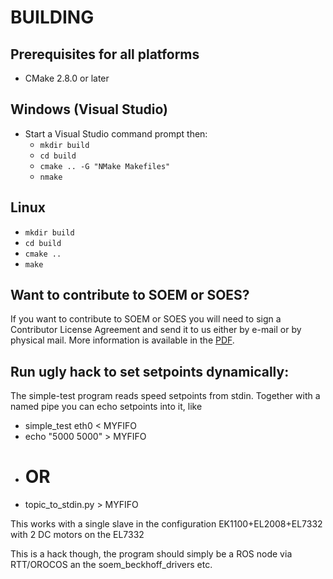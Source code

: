 BUILDING
========

Prerequisites for all platforms
-------------------------------

 * CMake 2.8.0 or later


Windows (Visual Studio)
-----------------------

 * Start a Visual Studio command prompt then:
   * `mkdir build`
   * `cd build`
   * `cmake .. -G "NMake Makefiles"`
   * `nmake`

Linux
-----

   * `mkdir build`
   * `cd build`
   * `cmake ..`
   * `make`

Want to contribute to SOEM or SOES?
-----------------------------------

If you want to contribute to SOEM or SOES you will need to sign a Contributor
License Agreement and send it to us either by e-mail or by physical mail. More
information is available in the [PDF](http://openethercatsociety.github.io/cla/cla_soem_soes.pdf).

Run ugly hack to set setpoints dynamically:
-------------------------------------------
The simple-test program reads speed setpoints from stdin.
Together with a named pipe you can echo setpoints into it, like

   * simple\_test eth0 < MYFIFO
   * echo "5000 5000" > MYFIFO
   * # OR
   * topic\_to\_stdin.py > MYFIFO

This works with a single slave in the configuration EK1100+EL2008+EL7332 with 2 DC motors on the EL7332

This is a hack though, the program should simply be a ROS node via RTT/OROCOS an the soem\_beckhoff\_drivers etc. 
